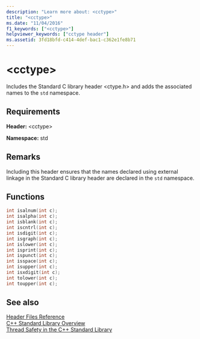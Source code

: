 ```yaml
---
description: "Learn more about: <cctype>"
title: "<cctype>"
ms.date: "11/04/2016"
f1_keywords: ["<cctype>"]
helpviewer_keywords: ["cctype header"]
ms.assetid: 3fd18bfd-c414-4def-bac1-c362e1fe8b71
---
```

# &lt;cctype&gt;

Includes the Standard C library header \<ctype.h> and adds the associated names to the `std` namespace.

## Requirements

**Header:** \<cctype>

**Namespace:** std

## Remarks

Including this header ensures that the names declared using external linkage in the Standard C library header are declared in the `std` namespace.

## Functions

```cpp
int isalnum(int c);
int isalpha(int c);
int isblank(int c);
int iscntrl(int c);
int isdigit(int c);
int isgraph(int c);
int islower(int c);
int isprint(int c);
int ispunct(int c);
int isspace(int c);
int isupper(int c);
int isxdigit(int c);
int tolower(int c);
int toupper(int c);
```

## See also

[Header Files Reference](../standard-library/cpp-standard-library-header-files.md)\
[C++ Standard Library Overview](../standard-library/cpp-standard-library-overview.md)\
[Thread Safety in the C++ Standard Library](../standard-library/thread-safety-in-the-cpp-standard-library.md)
